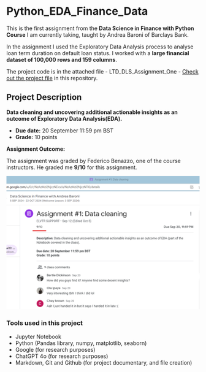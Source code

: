 # Python_EDA_Finance_Data

This is the first assignment from the **Data Science in Finance with Python Course** I am currently taking, taught by Andrea Baroni of Barclays Bank.

In the assignment I used the Exploratory Data Analysis process to analyse loan term duration on default loan status. I worked with a **large financial dataset of 100,000 rows and 159 columns**.

The project code is in the attached file - LTD_DLS_Assignment_One - [Check out the project file](https://github.com/OlaIpaye/Python_EDA_Finance_Data/blob/main/LTD_DLS_Assignment_One.ipynb)
in this repository.

## Project Description

**Data cleaning and uncovering additional actionable insights as an outcome of Exploratory Data Analysis(EDA).**

- **Due date:** 20 September 11:59 pm BST
- **Grade:** 10 points

**Assignment Outcome:**

The assignment was graded by Federico Benazzo, one of the course instructors. He graded me **9/10** for this assignment.

![python eda assignment](<python eda assignment.png>)

### Tools used in this project

- Jupyter Notebook
- Python (Pandas library, numpy, matplotlib, seaborn)
- Google (for research purposes)
- ChatGPT 4o (for research purposes)
- Markdown, Git and Github (for project documentary, and file creation)
